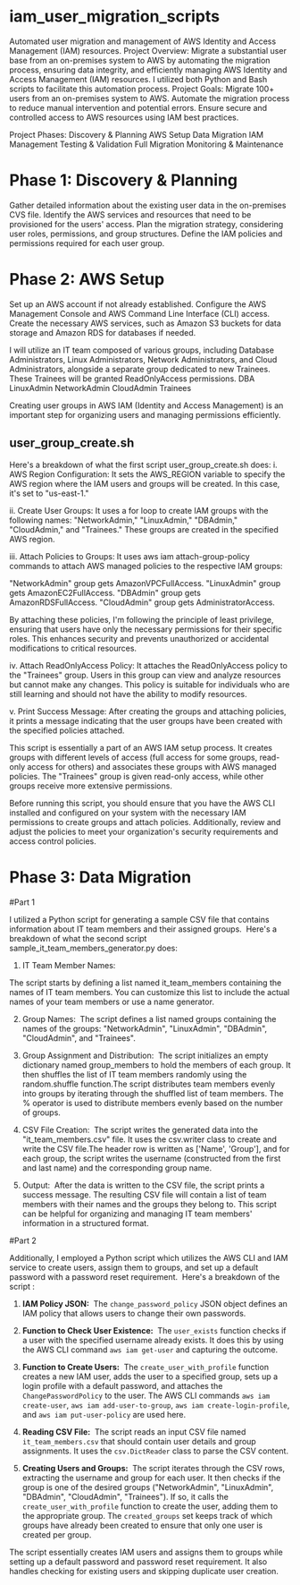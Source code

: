 # iam_user_migration_scripts

Automated user migration and management of AWS Identity and Access Management (IAM) resources.
Project Overview:
Migrate a substantial user base from an on-premises system to AWS by automating the migration process, ensuring data integrity, and efficiently managing AWS Identity and Access Management (IAM) resources. I utilized both Python and Bash scripts to facilitate this automation process.
Project Goals:
Migrate 100+ users from an on-premises system to AWS.
Automate the migration process to reduce manual intervention and potential errors.
Ensure secure and controlled access to AWS resources using IAM best practices.

Project Phases:
Discovery & Planning
AWS Setup
Data Migration
IAM Management
Testing & Validation
Full Migration
Monitoring & Maintenance

# Phase 1: Discovery & Planning

Gather detailed information about the existing user data in the on-premises CVS file.
Identify the AWS services and resources that need to be provisioned for the users' access.
Plan the migration strategy, considering user roles, permissions, and group structures.
Define the IAM policies and permissions required for each user group.

# Phase 2: AWS Setup

Set up an AWS account if not already established.
Configure the AWS Management Console and AWS Command Line Interface (CLI) access.
Create the necessary AWS services, such as Amazon S3 buckets for data storage and Amazon RDS for databases if needed.

I will utilize an IT team composed of various groups, including Database Administrators, Linux Administrators, Network Administrators, and Cloud Administrators, alongside a separate group dedicated to new Trainees. These Trainees will be granted ReadOnlyAccess permissions.
DBA
LinuxAdmin
NetworkAdmin
CloudAdmin
Trainees

Creating user groups in AWS IAM (Identity and Access Management) is an important step for organizing users and managing permissions efficiently.

## user_group_create.sh

Here's a breakdown of what the first script user_group_create.sh does:
i. AWS Region Configuration: It sets the AWS_REGION variable to specify the AWS region where the IAM users and groups will be created. In this case, it's set to "us-east-1."

ii. Create User Groups: It uses a for loop to create IAM groups with the following names: "NetworkAdmin," "LinuxAdmin," "DBAdmin," "CloudAdmin," and "Trainees." These groups are created in the specified AWS region.

iii. Attach Policies to Groups: It uses aws iam attach-group-policy commands to attach AWS managed policies to the respective IAM groups:

"NetworkAdmin" group gets AmazonVPCFullAccess.
"LinuxAdmin" group gets AmazonEC2FullAccess.
"DBAdmin" group gets AmazonRDSFullAccess.
"CloudAdmin" group gets AdministratorAccess.

By attaching these policies, I'm following the principle of least privilege, ensuring that users have only the necessary permissions for their specific roles. This enhances security and prevents unauthorized or accidental modifications to critical resources.

iv. Attach ReadOnlyAccess Policy: It attaches the ReadOnlyAccess policy to the "Trainees" group. Users in this group can view and analyze resources but cannot make any changes. This policy is suitable for individuals who are still learning and should not have the ability to modify resources.

v. Print Success Message: After creating the groups and attaching policies, it prints a message indicating that the user groups have been created with the specified policies attached.

This script is essentially a part of an AWS IAM setup process. It creates groups with different levels of access (full access for some groups, read-only access for others) and associates these groups with AWS managed policies. The "Trainees" group is given read-only access, while other groups receive more extensive permissions.

Before running this script, you should ensure that you have the AWS CLI installed and configured on your system with the necessary IAM permissions to create groups and attach policies. Additionally, review and adjust the policies to meet your organization's security requirements and access control policies.


# Phase 3: Data Migration

#Part 1

I utilized a Python script for generating a sample CSV file that contains information about IT team members and their assigned groups. 
Here's a breakdown of what the second script sample_it_team_members_generator.py does:
1. IT Team Member Names: 

The script starts by defining a list named it_team_members containing the names of IT team members. You can customize this list to include the actual names of your team members or use a name generator.

2. Group Names: 
The script defines a list named groups containing the names of the groups: "NetworkAdmin", "LinuxAdmin", "DBAdmin", "CloudAdmin", and "Trainees".

3. Group Assignment and Distribution:
 The script initializes an empty dictionary named group_members to hold the members of each group. It then shuffles the list of IT team members randomly using the random.shuffle function.The script distributes team members evenly into groups by iterating through the shuffled list of team members. The % operator is used to distribute members evenly based on the number of groups.

4. CSV File Creation: 
The script writes the generated data into the "it_team_members.csv" file. It uses the csv.writer class to create and write the CSV file.The header row is written as ['Name', 'Group'], and for each group, the script writes the username (constructed from the first and last name) and the corresponding group name.

5. Output: 
After the data is written to the CSV file, the script prints a success message.
The resulting CSV file will contain a list of team members with their names and the groups they belong to. This script can be helpful for organizing and managing IT team members' information in a structured format.

#Part 2

Additionally, I employed a Python script which utilizes the AWS CLI and IAM service to create users, assign them to groups, and set up a default password with a password reset requirement. 
Here's a breakdown of the script :

1. **IAM Policy JSON:**
 The `change_password_policy` JSON object defines an IAM policy that allows users to change their own passwords.

2. **Function to Check User Existence:**
 The `user_exists` function checks if a user with the specified username already exists. It does this by using the AWS CLI command `aws iam get-user` and capturing the outcome.

3. **Function to Create Users:**
 The `create_user_with_profile` function creates a new IAM user, adds the user to a specified group, sets up a login profile with a default password, and attaches the `ChangePasswordPolicy` to the user. The AWS CLI commands `aws iam create-user`, `aws iam add-user-to-group`, `aws iam create-login-profile`, and `aws iam put-user-policy` are used here.

4. **Reading CSV File:**
 The script reads an input CSV file named `it_team_members.csv` that should contain user details and group assignments. It uses the `csv.DictReader` class to parse the CSV content.

5. **Creating Users and Groups:**
 The script iterates through the CSV rows, extracting the username and group for each user. It then checks if the group is one of the desired groups ("NetworkAdmin", "LinuxAdmin", "DBAdmin", "CloudAdmin", "Trainees"). If so, it calls the `create_user_with_profile` function to create the user, adding them to the appropriate group. The `created_groups` set keeps track of which groups have already been created to ensure that only one user is created per group.

The script essentially creates IAM users and assigns them to groups while setting up a default password and password reset requirement. It also handles checking for existing users and skipping duplicate user creation. 


